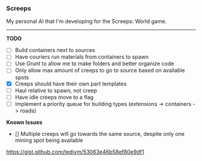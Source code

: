 ### Screeps

My personal AI that I'm developing for the Screeps: World game.

---

**TODO**

- [ ] Build containers next to sources
- [ ] Have couriers run materials from containers to spawn
- [ ] Use Grunt to allow me to make folders and better organize code
- [ ] Only allow max amount of creeps to go to source based on available spots
- [x] Creeps should have their own part templates
- [ ] Haul relative to spawn, not creep
- [ ] Have idle creeps move to a flag
- [ ] Implement a priority queue for building types (extensions -> containers -> roads)

**Known Issues**

- [] Multiple creeps will go towards the same source, despite only one mining spot being available

https://gist.github.com/tedivm/53063e46b58ef80e9df1
